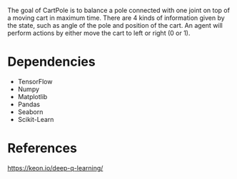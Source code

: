 The goal of CartPole is to balance a pole connected with one joint on top of a moving cart in maximum time. There are 4 kinds of information given by the state, such as angle of the pole and position of the cart. An agent will perform actions by either move the cart to left or right (0 or 1).

# Dependencies
<ul>
  <li>TensorFlow</li>
  <li>Numpy</li>
  <li>Matplotlib</li>
  <li>Pandas</li>
  <li>Seaborn</li>
  <li>Scikit-Learn</li>
</ul>

# References
https://keon.io/deep-q-learning/
